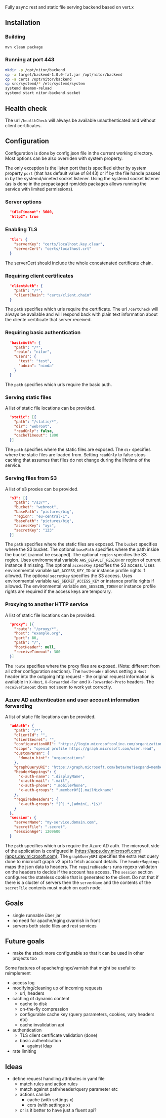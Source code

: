 Fully async rest and static file serving backend based on vert.x

## Installation

### Building
```sh
mvn clean package
```

### Running at port 443
```sh
mkdir -p /opt/nitor/backend
cp -a target/backend-1.0.0-fat.jar /opt/nitor/backend
cp -a certs /opt/nitor/backend
cp src/systemd/* /etc/systemd/system
systemd daemon-reload
systemd start nitor-backend.socket
```

## Health check

The url `/healthCheck` will always be available unauthenticated and without client certificates.

## Configuration

Configuration is done by config.json file in the current working directory. Most options can be also overriden with system property.

The only exception is the listen port that is specified either by system property `port` (that has default value of 8443) or if by the file handle passed in by the systemd/xineted socket listener.
Using the systemd socket listener (as is done in the prepackaged rpm/deb packages allows running the service with limited permissions).

### Server options
```json
  "idleTimeout": 3600,
  "http2": true
```

### Enabling TLS
```json
  "tls": {
    "serverKey": "certs/localhost.key.clear",
    "serverCert": "certs/localhost.crt"
  }
```
The serverCert should include the whole concatenated certificate chain.

### Requiring client certificates
```json
  "clientAuth": {
    "path": "/*",
    "clientChain": "certs/client.chain"
  }
```
The `path` specifies which urls require the certificate.
The url `/certCheck` will always be available and will respond back with plain text information about the cliente certificate that server received.

### Requiring basic authentication
```json
  "basicAuth": {
    "path": "/*",
    "realm": "nitor",
    "users": {
      "test": "test",
      "admin": "nimda"
    }
  }
```
The `path` specifies which urls require the basic auth.

### Serving static files
A list of static file locations can be provided.
```json
  "static": [{
    "path": "/static/*",
    "dir": "webroot",
    "readOnly": false,
    "cacheTimeout": 1800
  }]
```
The `path` specifies where the static files are exposed.
The `dir` specifies where the static files are loaded from.
Setting `readOnly` to false stops caching that assumes that files do not change during the lifetime of the service.

### Serving files from S3
A list of s3 proxies can be provided.
```json
  "s3": [{
    "path": "/s3/*",
    "bucket": "webroot",
    "basePath": "pictures/big",
    "region": "eu-central-1",
    "basePath": "pictures/big",
    "accessKey": "xyz",
    "secretKey": "123"
  }]
```
The `path` specifies where the static files are exposed.
The `bucket` specifies where the S3 bucket.
The optional `basePath` specifies where the path inside the bucket (cannot be escaped).
The optional `region` specifies the S3 region. Uses environmental variable `AWS_DEFAULT_REGION` or region of current instance if missing.
The optional `accessKey` specifies the S3 access. Uses environmental variable `AWS_ACCESS_KEY_ID` or instance profile rights if allowed.
The optional `secretKey` specifies the S3 access. Uses environmental variable `AWS_SECRET_ACCESS_KEY` or instance profile rights if allowed.
The environmental variable `AWS_SESSION_TOKEN` or instance profile rights are required if the access keys are temporary.

### Proxying to another HTTP service
A list of static file locations can be provided.
```json
  "proxy": [{
    "route": "/proxy/*",
    "host": "example.org",
    "port": 80,
    "path": "/",
    "hostHeader": null,
    "receiveTimeout": 300
  }]
```
The `route` specifies where the proxy files are exposed. (Note: different from all other configuration sections).
The `hostHeader` allows setting a `Host` header into the outgoing http request - the original request information is available in `X-Host`, `X-Forwarded-For` and `X-Forwarded-Proto` headers.
The `receiveTimeout` does not seem to work yet correctly.

### Azure AD authentication and user account information forwarding
A list of static file locations can be provided.
```json
  "adAuth": {
    "path": "/*",
    "clientId": "",
    "clientSecret": "",
    "configurationURI": "https://login.microsoftonline.com/organizations/v2.0/.well-known/openid-configuration",
    "scope": "openid profile https://graph.microsoft.com/user.read",
    "customParam": {
      "domain_hint": "organizations"
    },
    "graphQueryURI": "https://graph.microsoft.com/beta/me?$expand=memberOf",
    "headerMappings": {
      "x-auth-name": ".displayName",
      "x-auth-mail": ".mail",
      "x-auth-phone": ".mobilePhone",
      "x-auth-groups": ".memberOf[].mailNickname"
    },
    "requiredHeaders": {
      "x-auth-groups": "(^|.*,)admin(,.*|$)"
    }
  },
  "session": {
    "serverName": "my-service.domain.com",
    "secretFile": ".secret",
    "sessionAge": 1209600
  }
```
The `path` specifies which urls require the Azure AD auth. The microsoft side of the application is configured in [https://apps.dev.microsoft.com](apps.dev.microsoft.com).
The `graphQueryURI` specifies the extra rest query done to microsoft graph v2 api to fetch account details.
The `headerMappings` maps the json data to headers.
The `requiredHeaders` runs regexp validaton on the headers to decide if the account has access.
The `session` section configures the stateless cookie that is generated to the client. Do not that if there is a cluster of servers then the `serverName` and the contents of the `secretFile` contents must match on each node.


## Goals

- single runnable über jar
- no need for apache/ngingx/varnish in front
- servers both static files and rest services

## Future goals
- make the stack more configurable so that it can be used in other projects too

Some features of apache/ngingx/varnish that might be useful to reimplement
- access log
- modifying/cleaning up of incoming requests
  - url, headers
- caching of dynamic content
  - cache to disk
  - on-the-fly compression
  - configurable cache key (query parameters, cookies, vary headers etc)
  - cache invalidation api
- authentication
  - TLS client certificate validation (done)
  - basic authentication
    - against ldap
- rate limiting

## Ideas
- define request handling attributes in yaml file
  - match rules and action rules
  - match against path/header/query parameter etc
  - actions can be
    - cache (with settings x)
    - cors (with settings x)
  - or is it better to have just a fluent api?
